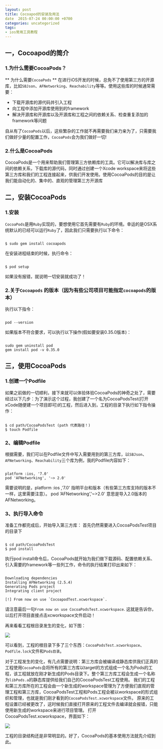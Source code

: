 ```yaml
---
layout: post
title: Cocoapod的安装及用法
date  2015-07-24 00:00:00 +0700
categories: uncategorized
tags:
- ios常用工具教程
---
```


##  一，Cocoapod的简介

### 1.为什么需要CocoaPods？

** 为什么需要`CocoaPods` **
在进行iOS开发的时候，总免不了使用第三方的开源库，比如`SBJson`、`AFNetworking`、`Reachability`等等。使用这些库的时候通常需要：

- 下载开源库的源代码并引入工程
- 向工程中添加开源库使用到的framework
- 解决开源库和开源库以及开源库和工程之间的依赖关系、检查重复添加的framework等问题

自从有了`CocoaPods`以后，这些繁杂的工作就不再需要我们亲力亲为了，只需要我们做好少量的配置工作，`CocoaPods`会为我们做好一切!

### 2.什么是CocoaPods

CocoaPods是一个用来帮助我们管理第三方依赖库的工具。它可以解决库与库之间的依赖关系，下载库的源代码，同时通过创建一个Xcode workspace来将这些第三方库和我们的工程连接起来，供我们开发使用。使用CocoaPods的目的是让我们能自动化的、集中的、直观的管理第三方开源库

## 二，安装CocoaPods

### 1.安装
`CocoaPods`是用`Ruby`实现的，要想使用它首先需要有`Ruby`的环境。幸运的是OSX系统默认的已经可以运行`Ruby`了，因此我们只需要执行以下命令：

```

$ sudo gem install cocoapods

```
在安装进程结束的时候，执行命令：

```

$ pod setup

```
如果没有报错，就说明一切安装就成功了！
### 2.关于`Cocoapods` 的版本（因为有些公司项目可能指定`cocoapods`的版本）
执行以下指令：

```

pod --version

```
如果版本不符合要求，可以执行以下操作(假如要安装0.35.0版本)：

```

sudo gem uninstall pod
gem install pod -v 0.35.0

```
## 三，使用CocoaPods
### 1.创建一个Podfile

如果之前做的一切顺利，接下来就可以体验体验CocoaPods的神奇之处了，需要经过以下几步：为了演示这个过程，我创建了一个名为CocoaPodsTest(打开xCode随便建一个项目即可)的工程，然后进入到，工程的目录下执行如下指令操作：

```

$ cd path/CocoaPodsTest (path 代表路径！)  
$ touch Podfile  

```

### 2、编辑Podfile
根据需要，我们可以在Podfile文件中写入需要用到的第三方库，以`SBJson`、`AFNetworking`、`Reachability`三个库为例，我的Podfile内容如下：

```

platform :ios, '7.0'  
pod 'AFNetworking', '~> 2.0'

```

需要说明的是，platform :ios ,'7.0' 指明平台和版本（有些第三方库支持的版本不一样，这里需要注意）。
pod ‘AFNetworking’,'~>2.0' 意思是导入2.0版本的AFNetworking。

### 3、执行导入命令
准备工作都完成后，开始导入第三方库：
首先仍然需要进入CocoaPodsTest项目的目录下

```

$ cd path/CocoaPodsTest  
$ pod install

```

执行pod install命令后，CocoaPods就开始为我们做下载源码、配置依赖关系、引入需要的framework等一些列工作，命令的执行结果打印出来如下：

```

Downloading dependencies
Installing AFNetworking (2.5.4)
Generating Pods project
Integrating client project

[!] From now on use `CocoapodTest.xcworkspace`.

```

请注意最后一句`From now on use CocoaPodsTest.xcworkspace`. 这就是告诉你，以后打开项目直接点击xcworkspace文件启动！

再来看看工程根目录发生的变化，如下图：

![]({{site.url}}/images/CocoaPods的用法001.png)

可以看到，工程的根目录下多了三个东西：`CocoaPodsTest.xcworkspace`、`Podfile.lock`文件和`Pods目录`。


对于工程发生的变化，有几点需要说明：第三方库会被编译成静态库供我们正真的工程使用`CocoaPods`会将所有的第三方库以target的方式组成一个名为Pods的工程，该工程就放在刚才新生成的Pods目录下。整个第三方库工程会生成一个名称为`libPods.a`的静态库提供给我们自己的CocoaPodsTest工程使用。
我们的工程和第三方库所在的工程会由一个新生成的workspace管理为了方便我们直观的管理工程和第三方库，CocoaPodsTest工程和Pods工程会被以workspace的形式组织和管理，也就是我们刚才看到的`CocoaPodsTest.xcworkspace`文件。
原来的工程设置已经被更改了，这时候我们直接打开原来的工程文件去编译就会报错，只能使用新生成的workspace来进行项目管理。
打开CocoaPodsTest.xcworkspace，界面如下：

![]({{site.url}}/images/CocoaPods的用法002.png)

工程的目录结构还是非常明显的。好了，CocoaPods的基本使用方法就先介绍到此。
